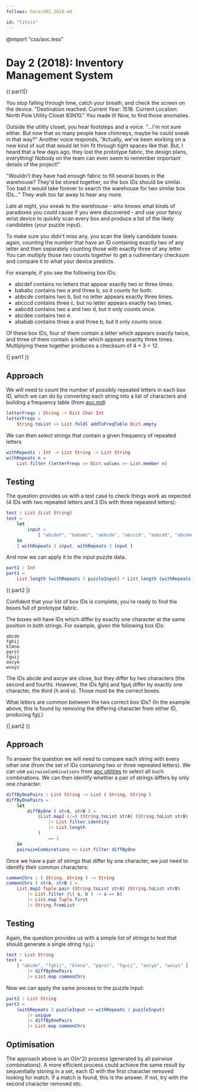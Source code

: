 ```yaml
---
follows: data/d02_2018.md

id: "litvis"
---
```


@import "css/aoc.less"

# Day 2 (2018): Inventory Management System

{( part1|}

You stop falling through time, catch your breath, and check the screen on the device. "Destination reached. Current Year: 1518. Current Location: North Pole Utility Closet 83N10." You made it! Now, to find those anomalies.

Outside the utility closet, you hear footsteps and a voice. "...I'm not sure either. But now that so many people have chimneys, maybe he could sneak in that way?" Another voice responds, "Actually, we've been working on a new kind of suit that would let him fit through tight spaces like that. But, I heard that a few days ago, they lost the prototype fabric, the design plans, everything! Nobody on the team can even seem to remember important details of the project!"

"Wouldn't they have had enough fabric to fill several boxes in the warehouse? They'd be stored together, so the box IDs should be similar. Too bad it would take forever to search the warehouse for two similar box IDs..." They walk too far away to hear any more.

Late at night, you sneak to the warehouse - who knows what kinds of paradoxes you could cause if you were discovered - and use your fancy wrist device to quickly scan every box and produce a list of the likely candidates (your puzzle input).

To make sure you didn't miss any, you scan the likely candidate boxes again, counting the number that have an ID containing exactly two of any letter and then separately counting those with exactly three of any letter. You can multiply those two counts together to get a rudimentary checksum and compare it to what your device predicts.

For example, if you see the following box IDs:

- abcdef contains no letters that appear exactly two or three times.
- bababc contains two a and three b, so it counts for both.
- abbcde contains two b, but no letter appears exactly three times.
- abcccd contains three c, but no letter appears exactly two times.
- aabcdd contains two a and two d, but it only counts once.
- abcdee contains two e.
- ababab contains three a and three b, but it only counts once.

Of these box IDs, four of them contain a letter which appears exactly twice, and three of them contain a letter which appears exactly three times. Multiplying these together produces a checksum of 4 \* 3 = 12.

{| part1 )}

## Approach

We will need to count the number of possibly repeated letters in each box ID, which we can do by converting each string into a list of characters and building a frequency table (from [aoc.md](aoc.md))

```elm {l}
letterFreqs : String -> Dict Char Int
letterFreqs =
    String.toList >> List.foldl addToFreqTable Dict.empty
```

We can then select strings that contain a given frequency of repeated letters

```elm {l}
withRepeats : Int -> List String -> List String
withRepeats n =
    List.filter (letterFreqs >> Dict.values >> List.member n)
```

## Testing

The question provides us with a test case to check things work as expected (4 IDs with two repeated letters and 3 IDs with three repeated letters):

```elm {l r siding}
test : List (List String)
test =
    let
        input =
            [ "abcdef", "bababc", "abbcde", "abcccd", "aabcdd", "abcdee", "ababab" ]
    in
    [ withRepeats 2 input, withRepeats 3 input ]
```

And now we can apply it to the input puzzle data.

```elm {l r}
part1 : Int
part1 =
    List.length (withRepeats 2 puzzleInput) * List.length (withRepeats 3 puzzleInput)
```

{( part2 |}

Confident that your list of box IDs is complete, you're ready to find the boxes full of prototype fabric.

The boxes will have IDs which differ by exactly one character at the same position in both strings. For example, given the following box IDs:

    abcde
    fghij
    klmno
    pqrst
    fguij
    axcye
    wvxyz

The IDs abcde and axcye are close, but they differ by two characters (the second and fourth). However, the IDs fghij and fguij differ by exactly one character, the third (h and u). Those must be the correct boxes.

What letters are common between the two correct box IDs? (In the example above, this is found by removing the differing character from either ID, producing fgij.)

{| part2 )}

## Approach

To answer the question we will need to compare each string with every other one (from the set of IDs containing two or three repreated letters). We can use `pairwiseCombinations` from [aoc utilities](aoc.md) to select all such combinations.
We can then identify whether a pair of strings differs by only one character.

```elm {l}
diffByOnePairs : List String -> List ( String, String )
diffByOnePairs =
    let
        diffByOne ( strA, strB ) =
            (List.map2 (/=) (String.toList strA) (String.toList strB)
                |> List.filter identity
                |> List.length
            )
                == 1
    in
    pairwiseCombinations >> List.filter diffByOne
```

Once we have a pair of strings that differ by one character, we just need to identify their common characters:

```elm {l}
commonChrs : ( String, String ) -> String
commonChrs ( strA, strB ) =
    List.map2 Tuple.pair (String.toList strA) (String.toList strB)
        |> List.filter (\( a, b ) -> a == b)
        |> List.map Tuple.first
        |> String.fromList
```

## Testing

Again, the question provides us with a simple list of strings to test that should generate a single string `fgij`:

```elm {l r siding}
test : List String
test =
    [ "abcde", "fghij", "klmno", "pqrst", "fguij", "axcye", "wvxyz" ]
        |> diffByOnePairs
        |> List.map commonChrs
```

Now we can apply the same process to the puzzle input:

```elm {l r}
part2 : List String
part2 =
    (withRepeats 2 puzzleInput ++ withRepeats 3 puzzleInput)
        |> unique
        |> diffByOnePairs
        |> List.map commonChrs
```

## Optimisation

The approach above is an O(n^2) process (generated by all pairwise combinations).
A more efficient process could achieve the same result by sequentially storing in a set, each ID with the first character removed looking for match.
If a match is found, this is the answer. If not, try with the second character removed etc.
